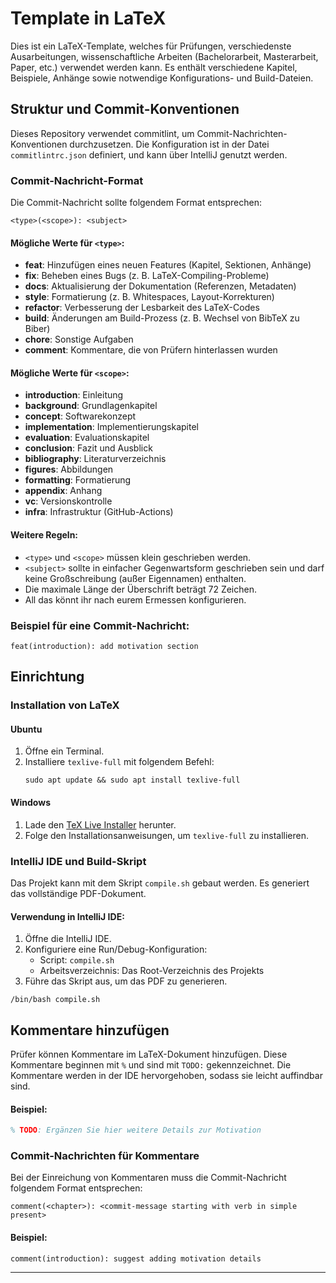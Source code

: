 # Template in LaTeX

Dies ist ein LaTeX-Template, welches für Prüfungen, verschiedenste Ausarbeitungen, wissenschaftliche Arbeiten (Bachelorarbeit, Masterarbeit, Paper, etc.) verwendet werden kann. Es enthält verschiedene Kapitel, Beispiele, Anhänge sowie notwendige Konfigurations- und Build-Dateien.

## Struktur und Commit-Konventionen
Dieses Repository verwendet commitlint, um Commit-Nachrichten-Konventionen durchzusetzen. Die Konfiguration ist in der Datei `commitlintrc.json` definiert, und kann über IntelliJ genutzt werden.

### Commit-Nachricht-Format
Die Commit-Nachricht sollte folgendem Format entsprechen:

```
<type>(<scope>): <subject>
```

#### Mögliche Werte für `<type>`:
- **feat**: Hinzufügen eines neuen Features (Kapitel, Sektionen, Anhänge)
- **fix**: Beheben eines Bugs (z. B. LaTeX-Compiling-Probleme)
- **docs**: Aktualisierung der Dokumentation (Referenzen, Metadaten)
- **style**: Formatierung (z. B. Whitespaces, Layout-Korrekturen)
- **refactor**: Verbesserung der Lesbarkeit des LaTeX-Codes
- **build**: Änderungen am Build-Prozess (z. B. Wechsel von BibTeX zu Biber)
- **chore**: Sonstige Aufgaben
- **comment**: Kommentare, die von Prüfern hinterlassen wurden

#### Mögliche Werte für `<scope>`:
- **introduction**: Einleitung
- **background**: Grundlagenkapitel
- **concept**: Softwarekonzept
- **implementation**: Implementierungskapitel
- **evaluation**: Evaluationskapitel
- **conclusion**: Fazit und Ausblick
- **bibliography**: Literaturverzeichnis
- **figures**: Abbildungen
- **formatting**: Formatierung
- **appendix**: Anhang
- **vc**: Versionskontrolle
- **infra**: Infrastruktur (GitHub-Actions)

#### Weitere Regeln:
- `<type>` und `<scope>` müssen klein geschrieben werden.
- `<subject>` sollte in einfacher Gegenwartsform geschrieben sein und darf keine Großschreibung (außer Eigennamen) enthalten.
- Die maximale Länge der Überschrift beträgt 72 Zeichen.
- All das könnt ihr nach eurem Ermessen konfigurieren.

### Beispiel für eine Commit-Nachricht:
```
feat(introduction): add motivation section
```

## Einrichtung
### Installation von LaTeX

#### Ubuntu
1. Öffne ein Terminal.
2. Installiere `texlive-full` mit folgendem Befehl:
   ```shell
   sudo apt update && sudo apt install texlive-full
   ```

#### Windows
1. Lade den [TeX Live Installer](https://www.tug.org/texlive/windows.html) herunter.
2. Folge den Installationsanweisungen, um `texlive-full` zu installieren.

### IntelliJ IDE und Build-Skript
Das Projekt kann mit dem Skript `compile.sh` gebaut werden. Es generiert das vollständige PDF-Dokument.

#### Verwendung in IntelliJ IDE:
1. Öffne die IntelliJ IDE.
2. Konfiguriere eine Run/Debug-Konfiguration:
    - Script: `compile.sh`
    - Arbeitsverzeichnis: Das Root-Verzeichnis des Projekts
3. Führe das Skript aus, um das PDF zu generieren.

```shell
/bin/bash compile.sh
```

## Kommentare hinzufügen
Prüfer können Kommentare im LaTeX-Dokument hinzufügen. Diese Kommentare beginnen mit `%` und sind mit `TODO:` gekennzeichnet. Die Kommentare werden in der IDE hervorgehoben, sodass sie leicht auffindbar sind.

#### Beispiel:
```latex
% TODO: Ergänzen Sie hier weitere Details zur Motivation
```

### Commit-Nachrichten für Kommentare
Bei der Einreichung von Kommentaren muss die Commit-Nachricht folgendem Format entsprechen:

```
comment(<chapter>): <commit-message starting with verb in simple present>
```

#### Beispiel:
```
comment(introduction): suggest adding motivation details
```

---
